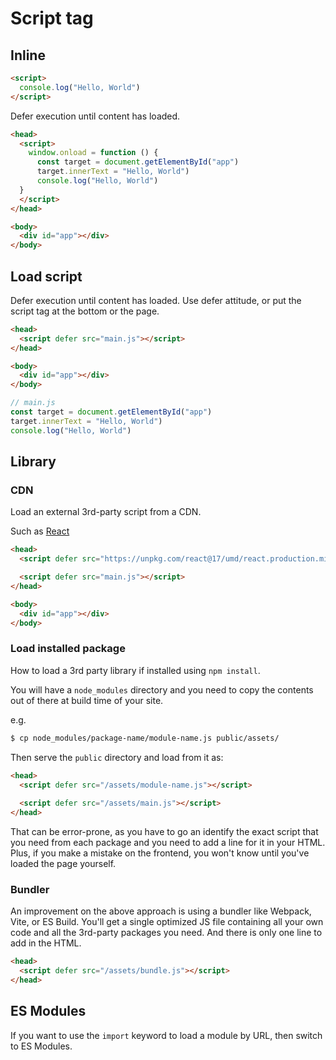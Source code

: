 # Script tag

## Inline 

```html
<script>
  console.log("Hello, World")
</script>
```

Defer execution until content has loaded.

```html
<head>
  <script>
    window.onload = function () {
      const target = document.getElementById("app")
      target.innerText = "Hello, World")
      console.log("Hello, World")
  }
  </script>
</head>

<body>
  <div id="app"></div>
</body>
```


## Load script

Defer execution until content has loaded. Use defer attitude, or put the script tag at the bottom or the page.

```html
<head>
  <script defer src="main.js"></script>
</head>

<body>
  <div id="app"></div>
</body>
```

```javascript 
// main.js
const target = document.getElementById("app")
target.innerText = "Hello, World")
console.log("Hello, World")
```


## Library 

### CDN

Load an external 3rd-party script from a CDN.

Such as [React](https://reactjs.org/docs/cdn-links.html)

```html
<head>
  <script defer src="https://unpkg.com/react@17/umd/react.production.min.js"></script>

  <script defer src="main.js"></script>
</head>

<body>
  <div id="app"></div>
</body>
```

### Load installed package 

How to load a 3rd party library if installed using `npm install`.

You will have a `node_modules` directory and you need to copy the contents out of there at build time of your site.

e.g.

```sh
$ cp node_modules/package-name/module-name.js public/assets/
```

Then serve the `public` directory and load from it as:

```html
<head>
  <script defer src="/assets/module-name.js"></script>
  
  <script defer src="/assets/main.js"></script>
</head>
```

That can be error-prone, as you have to go an identify the exact script that you need from each package and you need to add a line for it in your HTML. Plus, if you make a mistake on the frontend, you won't know until you've loaded the page yourself.

### Bundler

An improvement on the above approach is using a bundler like Webpack, Vite, or ES Build. You'll get a single optimized JS file containing all your own code and all the 3rd-party packages you need. And there is only one line to add in the HTML.

```html
<head>
  <script defer src="/assets/bundle.js"></script>
</head>
```

## ES Modules 

If you want to use the `import` keyword to load a module by URL, then switch to ES Modules.

